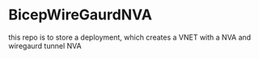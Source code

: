 # BicepWireGaurdNVA
this repo is to store a deployment, which creates a VNET with a NVA and wiregaurd tunnel NVA
